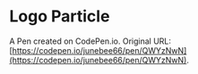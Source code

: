 # Logo Particle

A Pen created on CodePen.io. Original URL: [https://codepen.io/junebee66/pen/QWYzNwN](https://codepen.io/junebee66/pen/QWYzNwN).

